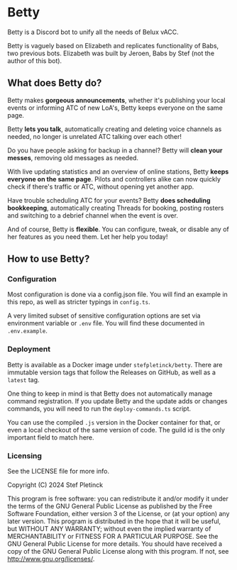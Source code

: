 # Betty

Betty is a Discord bot to unify all the needs of Belux vACC.

Betty is vaguely based on Elizabeth and replicates functionality of Babs,
two previous bots.
Elizabeth was built by Jeroen, Babs by Stef (not the author of this bot).

## What does Betty do?

Betty makes **gorgeous announcements**,
whether it's publishing your local events or informing ATC of new LoA's,
Betty keeps everyone on the same page.

Betty **lets you talk**, automatically creating and deleting voice channels as needed,
no longer is unrelated ATC talking over each other!

Do you have people asking for backup in a channel? Betty will **clean your messes**,
removing old messages as needed.

With live updating statistics and an overview of online stations,
Betty **keeps everyone on the same page**.
Pilots and controllers alike can now quickly check if there's traffic or ATC,
without opening yet another app.

Have trouble scheduling ATC for your events?
Betty **does scheduling bookkeeping**,
automatically creating Threads for booking,
posting rosters and switching to a debrief channel when the event is over.

And of course, Betty is **flexible**.
You can configure, tweak, or disable any of her features as you need them.
Let her help you today!

## How to use Betty?
### Configuration

Most configuration is done via a config.json file.
You will find an example in this repo, as well as stricter typings in `config.ts`.

A very limited subset of sensitive configuration options are set via environment variable or `.env` file.
You will find these documented in `.env.example`.

### Deployment

Betty is available as a Docker image under `stefpletinck/betty`.
There are immutable version tags that follow the Releases on GitHub,
as well as a `latest` tag.

One thing to keep in mind is that Betty does not automatically manage command registration.
If you update Betty and the update adds or changes commands,
you will need to run the `deploy-commands.ts` script.

You can use the compiled `.js` version in the Docker container for that,
or even a local checkout of the same version of code.
The guild id is the only important field to match here.

### Licensing

See the LICENSE file for more info.

Copyright (C) 2024 Stef Pletinck

This program is free software:
you can redistribute it and/or modify it under the terms of the GNU General Public License as published by the Free Software Foundation,
either version 3 of the License, or (at your option) any later version.
This program is distributed in the hope that it will be useful, but WITHOUT ANY WARRANTY;
without even the implied warranty of MERCHANTABILITY or FITNESS FOR A PARTICULAR PURPOSE.
See the GNU General Public License for more details.
You should have received a copy of the GNU General Public License along with this program.
If not, see <http://www.gnu.org/licenses/>.
